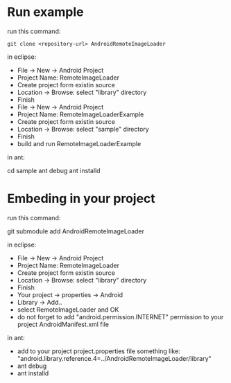 # Run example

run this command:

    git clone <repository-url> AndroidRemoteImageLoader
    
in eclipse:
 * File -> New -> Android Project
 * Project Name: RemoteImageLoader
 * Create project form existin source
 * Location -> Browse: select "library" directory
 * Finish
 * File -> New -> Android Project
 * Project Name: RemoteImageLoaderExample
 * Create project form existin source
 * Location -> Browse: select "sample" directory
 * Finish
 * build and run RemoteImageLoaderExample

in ant:

   cd sample
   ant debug
   ant installd

# Embeding in your project

run this command:

   git submodule add <repository-url> AndroidRemoteImageLoader

in eclipse:
 * File -> New -> Android Project
 * Project Name: RemoteImageLoader
 * Create project form existin source
 * Location -> Browse: select "library" directory
 * Finish
 * Your project -> properties -> Android
 * Library -> Add..
 * select RemoteImageLoader and OK
 * do not forget to add "android.permission.INTERNET" permission to your project AndroidManifest.xml file

in ant:
 * add to your project project.properties file something like: "android.library.reference.4=../AndroidRemoteImageLoader/library"
 * ant debug
 * ant installd


